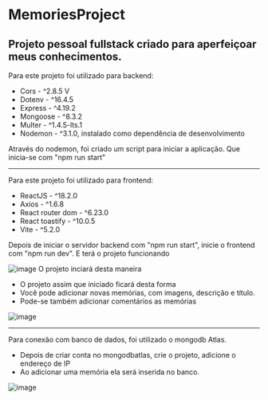 # MemoriesProject
<h2>Projeto pessoal fullstack criado para aperfeiçoar meus conhecimentos. </h2>

<p>Para este projeto foi utilizado para backend:</p>
<ul>
  <li>Cors - ^2.8.5 V</li>
  <li>Dotenv - ^16.4.5</li>
  <li>Express - ^4.19.2</li>
  <li>Mongoose - ^8.3.2</li>
  <li>Multer - ^1.4.5-lts.1</li>
  <li>Nodemon - ^3.1.0, instalado como dependência de desenvolvimento</li>
</ul>

<p>Através do nodemon, foi criado um script para iniciar a aplicação. Que inicia-se com "npm run start" </p>

<hr>

<p>Para este projeto foi utilizado para frontend:</p>
<ul>
  <li>ReactJS - ^18.2.0</li>
  <li>Axios - ^1.6.8</li>
  <li>React router dom - ^6.23.0</li>
  <li>React toastify - ^10.0.5</li>
  <li>Vite - ^5.2.0</li>
</ul>

<p>Depois de iniciar o servidor backend com "npm run start", inicie o frontend com "npm run dev". E terá o projeto funcionando</p>




![image](https://github.com/naridevlope/MemoriesProject/assets/135278772/999cf5cd-2b02-4819-8022-a950263ea3c9)
<span>O projeto inciará desta maneira</span>

<ul>
  <li>O projeto assim que iniciado ficará desta forma</li>
  <li>Você pode adicionar novas memórias, com imagens, descrição e título.</li>
  <li>Pode-se também adicionar comentários as memórias</li>
</ul>


![image](https://github.com/naridevlope/MemoriesProject/assets/135278772/763f68e7-308a-4061-8f86-df5ab69d7e60)

<hr>

<p>Para conexão com banco de dados, foi utilizado o mongodb Atlas.</p>
<ul>
  <li>Depois de criar conta no mongodbatlas, crie o projeto, adicione o endereço de IP</li>
  <li>Ao adicionar uma memória ela será inserida no banco.</li>
</ul>

![image](https://github.com/naridevlope/MemoriesProject/assets/135278772/0ce3167e-951c-4c22-9e2c-55507be41aba)



